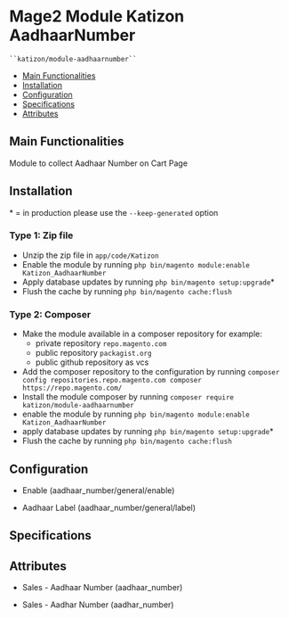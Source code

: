# Mage2 Module Katizon AadhaarNumber

    ``katizon/module-aadhaarnumber``

 - [Main Functionalities](#markdown-header-main-functionalities)
 - [Installation](#markdown-header-installation)
 - [Configuration](#markdown-header-configuration)
 - [Specifications](#markdown-header-specifications)
 - [Attributes](#markdown-header-attributes)


## Main Functionalities
Module to collect Aadhaar Number on Cart Page

## Installation
\* = in production please use the `--keep-generated` option

### Type 1: Zip file

 - Unzip the zip file in `app/code/Katizon`
 - Enable the module by running `php bin/magento module:enable Katizon_AadhaarNumber`
 - Apply database updates by running `php bin/magento setup:upgrade`\*
 - Flush the cache by running `php bin/magento cache:flush`

### Type 2: Composer

 - Make the module available in a composer repository for example:
    - private repository `repo.magento.com`
    - public repository `packagist.org`
    - public github repository as vcs
 - Add the composer repository to the configuration by running `composer config repositories.repo.magento.com composer https://repo.magento.com/`
 - Install the module composer by running `composer require katizon/module-aadhaarnumber`
 - enable the module by running `php bin/magento module:enable Katizon_AadhaarNumber`
 - apply database updates by running `php bin/magento setup:upgrade`\*
 - Flush the cache by running `php bin/magento cache:flush`


## Configuration

 - Enable (aadhaar_number/general/enable)

 - Aadhaar Label (aadhaar_number/general/label)


## Specifications




## Attributes

 - Sales - Aadhaar Number (aadhaar_number)

 - Sales - Aadhar Number (aadhar_number)

